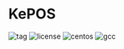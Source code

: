 # KePOS
![tag](https://img.shields.io/badge/version-v0.1-brightgreen "tag") ![license](https://img.shields.io/badge/License-Apache%202.0-blue "license") ![centos](https://img.shields.io/badge/centos-6-orange "centos") ![gcc](https://img.shields.io/badge/gcc-4.4.7-green "gcc") 



